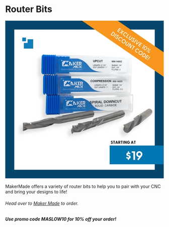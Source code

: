 # Router Bits

![Maslow Original Kit Contents](https://raw.githubusercontent.com/MaslowCommunityGarden/3-Bit-CNC-Starter-Pack/Updates-August-2021/Photo_5.PNG)

MakerMade offers a variety of router bits to help you to pair with your CNC and bring your designs to life!

###### Head over to [Maker Made](https://www.makermade.com/shop) to order.

#### ***Use promo code MASLOW10 for 10% off your order!***
